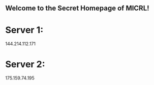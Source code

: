 ## Welcome to the Secret Homepage of MICRL!
# Server 1:
144.214.112.171
# Server 2:
175.159.74.195







